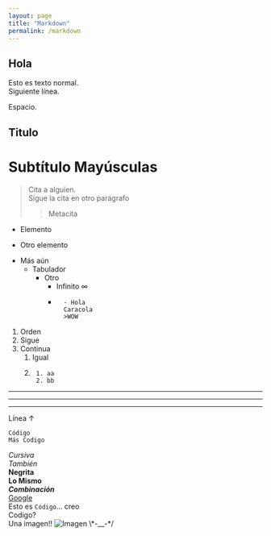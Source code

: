 ```yaml
---
layout: page
title: "Markdown"
permalink: /markdown
---
```

## Hola ## 
Esto es texto normal.  
Siguiente línea.

Espacio.

Titulo
-
Subtítulo Mayúsculas
=

>Cita a alguien.  
Sigue la cita en otro parágrafo  
>> Metacita

- Elemento
* Otro elemento
+ Más aún
	* Tabulador
		- Otro
			+ Infinito ∞
			+
					- Hola  
					Caracola
					>WOW 
			
1. Orden
2. Sigue
3. Continua
	1. Igual
	2.
			1. aa
			2. bb
- - -
* * *
___ 
Línea ↑
~~~
Código
Más Codigo
~~~
*Cursiva*  
_También_  
**Negrita**  
__Lo Mismo__  
***Combinación***  
[Google](https://www.google.com)  
Esto es `Código`... creo  
    Codigo?  
Una imagen!!
![Imagen](/home/mateo/Imaxes/im_stuff/shape.png "Colores")
\\\*-__-*/
